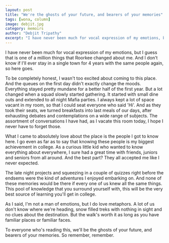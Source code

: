 ```yaml
---
layout: post
title: "We're the ghosts of your future, and bearers of your memories"
tags: [wona, column]
image: debjit.jpg
category: memoirs
author: "Debjit Tripathy"
excerpt: "I have never been much for vocal expression of my emotions, but I guess that is one of a million things that Roorkee changed about me."
---
```


I have never been much for vocal expression of my emotions, but I guess that is one of a million things that Roorkee changed about me. And I don't know if I'll ever stay in a single town for 4 years with the same people again, so here goes.

To be completely honest, I wasn't too excited about coming to this place. And the queues on the first day didn't exactly change the moods. Everything stayed pretty mundane for a better half of the first year. But a lot changed when a squad slowly started gathering. It started with small dine outs and extended to all night Mafia parties. I always kept a lot of space vacant in my room, so that I could seat everyone who said 'Hi'. And as they took their seats, we turned breakfasts into last meals of our days, after exhausting debates and contemplations on a wide range of subjects. The assortment of conversations I have had, as I vacate this room today, I hope I never have to forget those.

What I came to absolutely love about the place is the people I got to know here. I go even as far as to say that knowing these people is my biggest achievement in college. As a curious little kid who wanted to know everything about everywhere, I sure had a great time with friends, juniors and seniors from all around. And the best part? They all accepted me like I never expected.

The late night projects and squeezing in a couple of quizzes right before the endsems were the kind of adventures I enjoyed embarking on. And none of these memories would be there if every one of us knew all the same things. This pool of knowledge that you surround yourself with, this will be the very best source of learning you'll get in college.

As I said, I'm not a man of emotions, but I do love metaphors. A lot of us don't know where we're heading, snow filled treks with nothing in sight and no clues about the destination. But the walk's worth it as long as you have familiar places or familiar faces.

To everyone who's reading this, we'll be the ghosts of your future, and bearers of your memories. So remember, remember.
